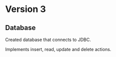 # Version 3

## Database

Created database that connects to JDBC. 

Implements insert, read, update and delete actions.
